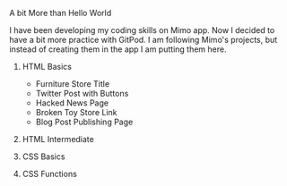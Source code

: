 A bit More than Hello World

I have been developing my coding skills on Mimo app. Now I decided to have a bit more practice with GitPod. I am following Mimo's projects, but instead of creating them in the app I am putting them here. 

1. HTML Basics
    - Furniture Store Title
    - Twitter Post with Buttons
    - Hacked News Page
    - Broken Toy Store Link
    - Blog Post Publishing Page 

2. HTML Intermediate
3. CSS Basics
4. CSS Functions